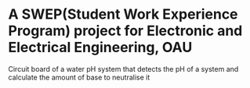 # A SWEP(Student Work Experience Program) project for Electronic and Electrical Engineering, OAU
Circuit board of a water pH system that detects the pH of a system and calculate the amount of base to neutralise it
